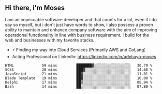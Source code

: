 ## Hi there, i'm Moses

I am an impeccable software developer and that counts for a lot, even if i do say so myself, but i don't just have words to show, i also possess a proven ability to maintain and enhance company software with the aim of improving operational functionality in line with business requirement. I build for the web and businesses with my favorite stacks.
- ⚡ Finding my way into Cloud Services (Primarily AWS and GoLang)
- Acting Professional on LinkedIn: https://linkedin.com/in/adebayo-moses

<!--START_SECTION:waka-->

```text
HTML             59 mins         ███████▓░░░░░░░░░░░░░░░░░   30.79 %
SCSS             28 mins         ███▓░░░░░░░░░░░░░░░░░░░░░   14.68 %
JavaScript       21 mins         ██▓░░░░░░░░░░░░░░░░░░░░░░   11.01 %
Blade Template   19 mins         ██▓░░░░░░░░░░░░░░░░░░░░░░   10.08 %
Delphi           17 mins         ██▒░░░░░░░░░░░░░░░░░░░░░░   08.94 %
Bash             14 mins         ██░░░░░░░░░░░░░░░░░░░░░░░   07.80 %
```

<!--END_SECTION:waka-->
